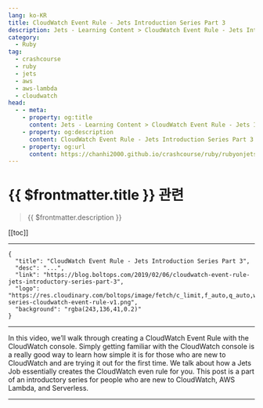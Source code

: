 ```yaml
---
lang: ko-KR
title: CloudWatch Event Rule - Jets Introduction Series Part 3
description: Jets - Learning Content > CloudWatch Event Rule - Jets Introduction Series Part 3
category:
  - Ruby
tag:
  - crashcourse
  - ruby
  - jets
  - aws
  - aws-lambda
  - cloudwatch
head:
  - - meta:
    - property: og:title
      content: Jets - Learning Content > CloudWatch Event Rule - Jets Introduction Series Part 3
    - property: og:description
      content: CloudWatch Event Rule - Jets Introduction Series Part 3
    - property: og:url
      content: https://chanhi2000.github.io/crashcourse/ruby/rubyonjets-learning-content/20190206-cloudwatch-event-rule-jets-introductory-series-part-3.html
---
```


# {{ $frontmatter.title }} 관련

> {{ $frontmatter.description }}

[[toc]]

---

```component VPCard
{
  "title": "CloudWatch Event Rule - Jets Introduction Series Part 3",
  "desc": "...",
  "link": "https://blog.boltops.com/2019/02/06/cloudwatch-event-rule-jets-introductory-series-part-3",
  "logo": "https://res.cloudinary.com/boltops/image/fetch/c_limit,f_auto,q_auto,w_468/https://blog.boltops.com/img/posts/2019/02/intro-series-cloudwatch-event-rule-v1.png",
  "background": "rgba(243,136,41,0.2)"
}
```

---

<VidStack src="youtube/g6OU6Ev9GNU" />

In this video, we’ll walk through creating a CloudWatch Event Rule with the CloudWatch console. Simply getting familiar with the CloudWatch console is a really good way to learn how simple it is for those who are new to CloudWatch and are trying it out for the first time. We talk about how a Jets Job essentially creates the CloudWatch even rule for you. This post is a part of an introductory series for people who are new to CloudWatch, AWS Lambda, and Serverless.

---

<TagLinks />
